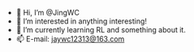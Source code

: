 - 👋 Hi, I’m @JingWC
- 👀 I’m interested in anything interesting!
- 🌱 I’m currently learning RL and something about it.
- 📫 E-mail: jaywc12313@163.com

<!---
JingWC/JingWC is a ✨ special ✨ repository because its `README.md` (this file) appears on your GitHub profile.
You can click the Preview link to take a look at your changes.
--->
